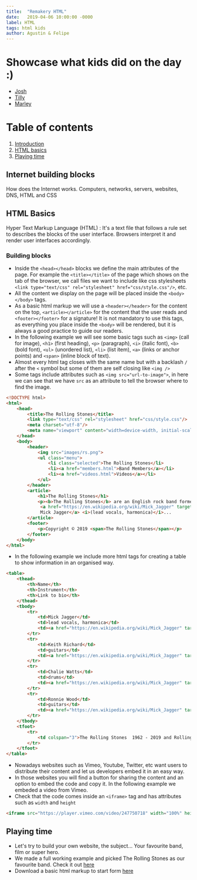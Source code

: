```yaml
---
title:  "Remakery HTML"
date:   2019-04-06 10:00:00 -0000
label: HTML
tags: html kids
author: Agustin & Felipe
---
```

# Showcase what kids did on the day :)

*   [Josh](/course-6/josh/index.html "Josh's work")
*   [Tilly](/course-6/tilly/index.html "Tilli's work")
*   [Marley](/course-6/marley/index.html "Marley's work")

# Table of contents
1. [Introduction](#introduction)
2. [HTML basics](#basics)
3. [Playing time](#exercise)

## Internet building blocks <a name="introduction"></a>
How does the Internet works. Computers, networks, servers, websites, DNS, HTML and CSS 

## HTML Basics <a name="basics"></a>
Hyper Text Markup Language (HTML) : It's a text file that follows a rule set to describes the blocks of the user interface.
Browsers interpret it and render user interfaces accordingly.


### Building blocks

* Inside the `<head></head>` blocks we define the main attributes of the page. For example the `<title></title>` of the page which shows on the tab of the browser, we call files we want to include like css stylesheets `<link type="text/css" rel="stylesheet" href="css/style.css"/>`, etc. 
* All the content we display on the page will be placed inside the `<body></body>` tags.
* As a basic html markup we will use a `<header></header>` for the content on the top, `<article></article>` for the content that the user reads and `<footer></footer>` for a signature! It is not mandatory to use this tags, as everything you place inside the `<body>` will be rendered, but it is always a good practice to guide our readers.
* In the following example we will see some basic tags such as `<img>` (call for image), `<h1>` (first heading), `<p>` (paragraph), `<i>` (italic font), `<b>` (bold font), `<ul>` (unordered list), `<li>` (list item), `<a>` (links or anchor points) and `<span>` (inline block of text).
* Almost every html tag closes with the same name but with a backlash `/` after the `<` symbol but some  of them are self closing like `<img />`
* Some tags include attributes such as `<img src="url-to-image">`, in here we can see that we have `src` as an attribute to tell the browser where to find the image.

```html
<!DOCTYPE html>
<html>
	<head>
		<title>The Rolling Stones</title>
		<link type="text/css" rel="stylesheet" href="css/style.css"/>
		<meta charset="utf-8"/>
		<meta name="viewport" content="width=device-width, initial-scale=1">
	</head>
	<body>
		<header>
			<img src="images/rs.png">
			<ul class="menu">
				<li class="selected">The Rolling Stones</li>
				<li><a href="members.html">Band Members</a></li>
				<li><a href="videos.html">Videos</a></li>
			</ul>
		</header>
		<article>
			<h1>The Rolling Stones</h1>
			<p><b>The Rolling Stones</b> are an English rock band formed in London in 1962.<br>
			 <a href="https://en.wikipedia.org/wiki/Mick_Jagger" target="_blank">
			 Mick Jagger</a> <i>(lead vocals, harmonica)</i>...
	    </article>
		<footer>
			<p>Copyright © 2019 <span>The Rolling Stones</span></p>
		</footer>
	</body>
</html>
```

* In the following example we include more html tags for creating a table to show information in an organised way.

```html
<table>
    <thead>
        <th>Name</th>
        <th>Instrument</th>
        <th>Link to bio</th>
    </thead>
    <tbody>
        <tr>
            <td>Mick Jagger</td>
            <td>lead vocals, harmonica</td>
            <td><a href="https://en.wikipedia.org/wiki/Mick_Jagger" target="_blank"><img src="images/bio.png"></a></td>
        </tr>
        <tr>
            <td>Keith Richard</td>
            <td>guitars</td>
            <td><a href="https://en.wikipedia.org/wiki/Mick_Jagger" target="_blank"><img src="images/bio.png"></a></td>
        </tr>
        <tr>
            <td>Chalie Watts</td>
            <td>drums</td>
            <td><a href="https://en.wikipedia.org/wiki/Mick_Jagger" target="_blank"><img src="images/bio.png"></a></td>
        </tr>
        <tr>
            <td>Ronnie Wood</td>
            <td>guitars</td>
            <td><a href="https://en.wikipedia.org/wiki/Mick_Jagger" target="_blank"><img src="images/bio.png"></a></td>
        </tr>
    </tbody>
    <tfoot>
        <tr>
            <td colspan="3">The Rolling Stones  1962 - 2019 and Rolling!</td>
        </tr>
    </tfoot>
</table>
```

* Nowadays websites such as Vimeo, Youtube, Twitter, etc want users to distribute their content and let us developers embed it in an easy way. 
* In those websites you will find a button for sharing the content and an option to embed the code and copy it. In the following example we embeded a video from Vimeo.
* Check that the code comes inside an `<iframe>` tag and has attributes such as `width` and `height`


```html
<iframe src="https://player.vimeo.com/video/247750718" width="100%" height="480"></iframe>
```

## Playing time <a name="exercise"></a>

* Let's try to build your own website, the subject... Your favourite band, film or super hero.
* We made a full working example and picked The Rolling Stones as our favourite band. Check it out [here](/course-6/example/index.html) 
* Download a basic html markup to start form [here](/course-6/exercise-html.zip)

